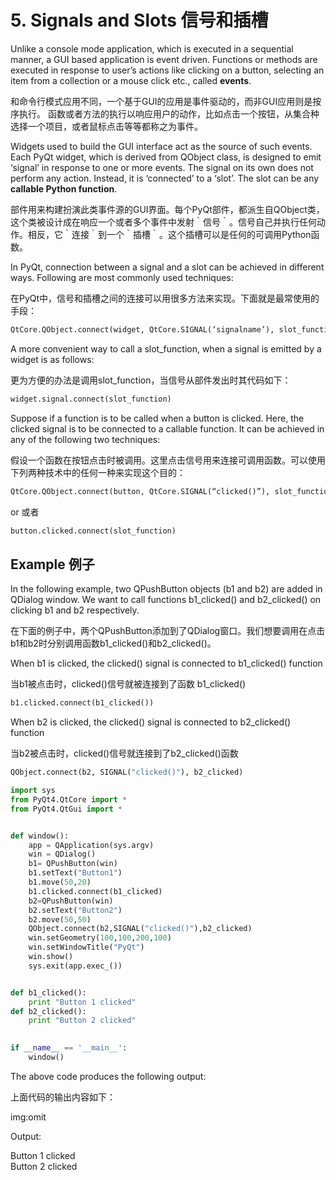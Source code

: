 # 5. Signals and Slots 信号和插槽
Unlike a console mode application, which is executed in a sequential manner, a GUI based application is event driven. Functions or methods are executed in response to user’s actions like clicking on a button, selecting an item from a collection or a mouse click etc., called **events**.  

和命令行模式应用不同，一个基于GUI的应用是事件驱动的，而非GUI应用则是按序执行。 函数或者方法的执行以响应用户的动作，比如点击一个按钮，从集合种选择一个项目，或者鼠标点击等等都称之为事件。  

Widgets used to build the GUI interface act as the source of such events. Each PyQt widget, which is derived from QObject class, is designed to emit ‘signal’ in response to one or more events. The signal on its own does not perform any action. Instead, it is ‘connected’ to a ‘slot’. The slot can be any **callable Python function**.  

部件用来构建扮演此类事件源的GUI界面。每个PyQt部件，都派生自QObject类，这个类被设计成在响应一个或者多个事件中发射｀信号｀。信号自己并执行任何动作。相反，它｀连接｀到一个｀插槽｀。这个插槽可以是任何的可调用Python函数。  

In PyQt, connection between a signal and a slot can be achieved in different ways. Following are most commonly used techniques:  

在PyQt中，信号和插槽之间的连接可以用很多方法来实现。下面就是最常使用的手段：  

```python
QtCore.QObject.connect(widget, QtCore.SIGNAL(‘signalname’), slot_function)
```

A more convenient way to call a slot_function, when a signal is emitted by a widget is as follows:  

更为方便的办法是调用slot_function，当信号从部件发出时其代码如下：  

```python
widget.signal.connect(slot_function)
```

Suppose if a function is to be called when a button is clicked. Here, the clicked signal is to be connected to a callable function. It can be achieved in any of the following two techniques:  

假设一个函数在按钮点击时被调用。这里点击信号用来连接可调用函数。可以使用下列两种技术中的任何一种来实现这个目的：  

```python
QtCore.QObject.connect(button, QtCore.SIGNAL(“clicked()”), slot_function)
```

or 或者

```python
button.clicked.connect(slot_function)
```

## Example 例子
In the following example, two QPushButton objects (b1 and b2) are added in QDialog window. We want to call functions b1_clicked() and b2_clicked() on clicking b1 and b2 respectively.  

在下面的例子中，两个QPushButton添加到了QDialog窗口。我们想要调用在点击b1和b2时分别调用函数b1_clicked()和b2_clicked()。  

When b1 is clicked, the clicked() signal is connected to b1_clicked() function  

当b1被点击时，clicked()信号就被连接到了函数 b1_clicked()  

```python
b1.clicked.connect(b1_clicked())
```

When b2 is clicked, the clicked() signal is connected to b2_clicked() function  

当b2被点击时，clicked()信号就连接到了b2_clicked()函数  

```python
QObject.connect(b2, SIGNAL("clicked()"), b2_clicked)
```

```python
import sys
from PyQt4.QtCore import *
from PyQt4.QtGui import *


def window():
    app = QApplication(sys.argv)
    win = QDialog()
    b1= QPushButton(win)
    b1.setText("Button1")
    b1.move(50,20)
    b1.clicked.connect(b1_clicked)
    b2=QPushButton(win)
    b2.setText("Button2")
    b2.move(50,50)
    QObject.connect(b2,SIGNAL("clicked()"),b2_clicked)
    win.setGeometry(100,100,200,100)
    win.setWindowTitle("PyQt")
    win.show()
    sys.exit(app.exec_())


def b1_clicked():
    print "Button 1 clicked"
def b2_clicked():
    print "Button 2 clicked"

    
if __name__ == '__main__':
    window()
```

The above code produces the following output:  

上面代码的输出内容如下：  

img:omit  

Output:  

Button 1 clicked  
Button 2 clicked  

